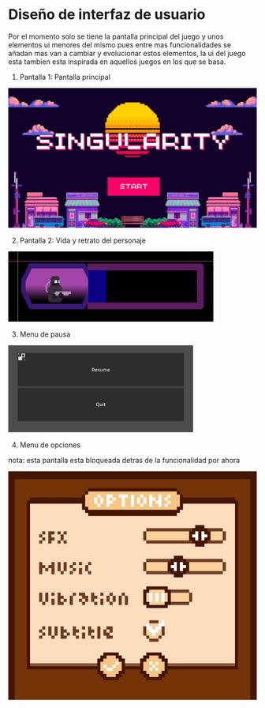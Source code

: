 # Diseño de interfaz de usuario

Por el momento solo se tiene la pantalla principal del juego y unos elementos ui menores del mismo pues entre mas funcionalidades se añadan mas van a cambiar y evolucionar estos elementos, la ui del juego esta tambien esta inspirada en aquellos juegos en los que se basa.
1. Pantalla 1: Pantalla principal

![screen1](images/uiP.jpg)

2. Pantalla 2: Vida y retrato del personaje

![screen1](images/uiC.png)

3. Menu de pausa

![screen1](images/Pause.png)

4. Menu de opciones

nota: esta pantalla esta bloqueada detras de la funcionalidad por ahora

![screen1](images/opciones.jpg)
